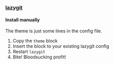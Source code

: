 ### [lazygit](https://github.com/jesseduffield/lazygit)

#### Install manually

The theme is just some lines in the config file.

1. Copy the `theme` block
2. Insert the block to your existing lazygit config
3. Restart `lazygit`
4. Bite! Bloodsucking profit!
